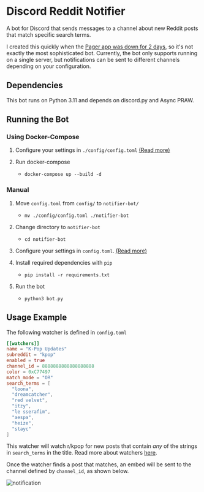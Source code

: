 # Discord Reddit Notifier
A bot for Discord that sends messages to a channel about new Reddit posts that match specific search terms.

I created this quickly when the [Pager app was down for 2 days](https://www.reddit.com/r/pager/comments/z07m7w/no_notifications/), so it's not exactly the most sophisticated bot. Currently, the bot only supports running on a single server, but notifications can be sent to different channels depending on your configuration.

## Dependencies
This bot runs on Python 3.11 and depends on discord.py and Async PRAW.

## Running the Bot
### Using Docker-Compose
1. Configure your settings in `./config/config.toml` [(Read more)](/docs/configuration.md)

2. Run docker-compose
    - `docker-compose up --build -d`

### Manual
1. Move `config.toml` from `config/` to `notifier-bot/`
    - `mv ./config/config.toml ./notifier-bot`

2. Change directory to `notifier-bot`
    - `cd notifier-bot`

3. Configure your settings in `config.toml`. [(Read more)](/docs/configuration.md)

4. Install required dependencies with `pip`
    - `pip install -r requirements.txt`

5. Run the bot
    - `python3 bot.py`

## Usage Example

The following watcher is defined in `config.toml`
```toml
[[watchers]]
name = "K-Pop Updates"
subreddit = "kpop"
enabled = true
channel_id = 8888888888888888888
color = 0xC77497
match_mode = "OR"
search_terms = [
  "loona",
  "dreamcatcher",
  "red velvet",
  "itzy",
  "le sserafim",
  "aespa",
  "heize",
  "stayc"
]
```
This watcher will watch r/kpop for new posts that contain *any* of the strings in `search_terms` in the title. Read more about watchers [here](docs/watchers.md).

Once the watcher finds a post that matches, an embed will be sent to the channel defined by `channel_id`, as shown below.

![notification](https://i.imgur.com/p2gdik4.png)
